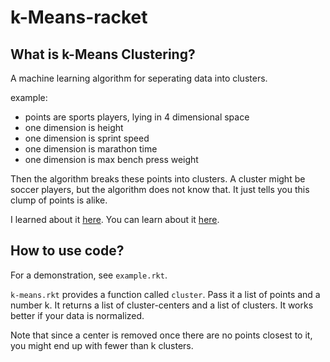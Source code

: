 # k-Means-racket
## What is k-Means Clustering?
A machine learning algorithm for seperating data into clusters.

example:
* points are sports players, lying in 4 dimensional space
 * one dimension is height
 * one dimension is sprint speed
 * one dimension is marathon time
 * one dimension is max bench press weight

Then the algorithm breaks these points into clusters.  A cluster might be soccer players, but the algorithm does not know that. It just tells you this clump of points is alike.

I learned about it [here](http://jeremykun.com/2013/02/04/k-means-clustering-and-birth-rates/). You can learn about it [here](https://en.wikipedia.org/wiki/K-means_clustering).
## How to use code?
For a demonstration, see `example.rkt`.

`k-means.rkt` provides a function called `cluster`. Pass it a list of points and a number k. It returns a list of cluster-centers and a list of clusters. It works better if your data is normalized.

Note that since a center is removed once there are no points closest to it, you might end up with fewer than k clusters.
